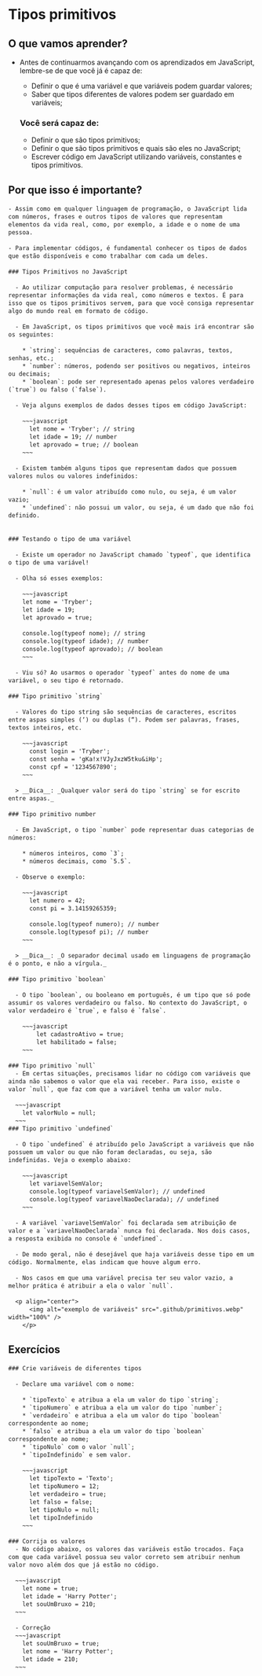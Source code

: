 # Tipos primitivos
  
  ## O que vamos aprender?

  - Antes de continuarmos avançando com os aprendizados em JavaScript, lembre-se de que você já é capaz de:

    * Definir o que é uma variável e que variáveis podem guardar valores;
    * Saber que tipos diferentes de valores podem ser guardado em variáveis;

    ### Você será capaz de:

      - Definir o que são tipos primitivos;
      - Definir o que são tipos primitivos e quais são eles no JavaScript;
      - Escrever código em JavaScript utilizando variáveis, constantes e tipos primitivos.

  ## Por que isso é importante?

    - Assim como em qualquer linguagem de programação, o JavaScript lida com números, frases e outros tipos de valores que representam elementos da vida real, como, por exemplo, a idade e o nome de uma pessoa.

    - Para implementar códigos, é fundamental conhecer os tipos de dados que estão disponíveis e como trabalhar com cada um deles.

    ### Tipos Primitivos no JavaScript

      - Ao utilizar computação para resolver problemas, é necessário representar informações da vida real, como números e textos. É para isso que os tipos primitivos servem, para que você consiga representar algo do mundo real em formato de código.

      - Em JavaScript, os tipos primitivos que você mais irá encontrar são os seguintes:

        * `string`: sequências de caracteres, como palavras, textos, senhas, etc.;
        * `number`: números, podendo ser positivos ou negativos, inteiros ou decimais;
        * `boolean`: pode ser representado apenas pelos valores verdadeiro (`true`) ou falso (`false`).

      - Veja alguns exemplos de dados desses tipos em código JavaScript:

        ~~~javascript
          let nome = 'Tryber'; // string
          let idade = 19; // number
          let aprovado = true; // boolean
        ~~~

      - Existem também alguns tipos que representam dados que possuem valores nulos ou valores indefinidos:

        * `null`: é um valor atribuído como nulo, ou seja, é um valor vazio;
        * `undefined`: não possui um valor, ou seja, é um dado que não foi definido.


    ### Testando o tipo de uma variável

      - Existe um operador no JavaScript chamado `typeof`, que identifica o tipo de uma variável!

      - Olha só esses exemplos:

        ~~~javascript
        let nome = 'Tryber';
        let idade = 19;
        let aprovado = true;

        console.log(typeof nome); // string
        console.log(typeof idade); // number
        console.log(typeof aprovado); // boolean
        ~~~

      - Viu só? Ao usarmos o operador `typeof` antes do nome de uma variável, o seu tipo é retornado.

    ### Tipo primitivo `string`

      - Valores do tipo string são sequências de caracteres, escritos entre aspas simples (‘) ou duplas (“). Podem ser palavras, frases, textos inteiros, etc.

        ~~~javascript
          const login = 'Tryber';
          const senha = 'gKa!x!VJyJxzW5tku&iHp';
          const cpf = '1234567890';
        ~~~

      > __Dica__: _Qualquer valor será do tipo `string` se for escrito entre aspas._

    ### Tipo primitivo number
    
      - Em JavaScript, o tipo `number` pode representar duas categorias de números:

        * números inteiros, como `3`;
        * números decimais, como `5.5`.

      - Observe o exemplo:

        ~~~javascript
          let numero = 42;
          const pi = 3.14159265359;

          console.log(typeof numero); // number
          console.log(typesof pi); // number
        ~~~

      > __Dica__: _O separador decimal usado em linguagens de programação é o ponto, e não a vírgula._

    ### Tipo primitivo `boolean`

      - O tipo `boolean`, ou booleano em português, é um tipo que só pode assumir os valores verdadeiro ou falso. No contexto do JavaScript, o valor verdadeiro é `true`, e falso é `false`.

        ~~~javascript
            let cadastroAtivo = true;
            let habilitado = false;
        ~~~

    ### Tipo primitivo `null`
      - Em certas situações, precisamos lidar no código com variáveis que ainda não sabemos o valor que ela vai receber. Para isso, existe o valor `null`, que faz com que a variável tenha um valor nulo.

      ~~~javascript
        let valorNulo = null;
      ~~~
    ### Tipo primitivo `undefined`
  
      - O tipo `undefined` é atribuído pelo JavaScript a variáveis que não possuem um valor ou que não foram declaradas, ou seja, são indefinidas. Veja o exemplo abaixo:

        ~~~javascript
          let variavelSemValor;
          console.log(typeof variavelSemValor); // undefined
          console.log(typeof variavelNaoDeclarada); // undefined
        ~~~

      - A variável `variavelSemValor` foi declarada sem atribuição de valor e a `variavelNaoDeclarada` nunca foi declarada. Nos dois casos, a resposta exibida no console é `undefined`.

      - De modo geral, não é desejável que haja variáveis desse tipo em um código. Normalmente, elas indicam que houve algum erro.

      - Nos casos em que uma variável precisa ter seu valor vazio, a melhor prática é atribuir a ela o valor `null`.

      <p align="center">
          <img alt="exemplo de variáveis" src=".github/primitivos.webp" width="100%" />
        </p>
  
  ## Exercícios

    ### Crie variáveis de diferentes tipos

      - Declare uma variável com o nome:

        * `tipoTexto` e atribua a ela um valor do tipo `string`;
        * `tipoNumero` e atribua a ela um valor do tipo `number`;
        * `verdadeiro` e atribua a ela um valor do tipo `boolean` correspondente ao nome;
        * `falso` e atribua a ela um valor do tipo `boolean` correspondente ao nome;
        * `tipoNulo` com o valor `null`;
        * `tipoIndefinido` e sem valor.

        ~~~javascript
          let tipoTexto = 'Texto';
          let tipoNumero = 12;
          let verdadeiro = true; 
          let falso = false;
          let tipoNulo = null;
          let tipoIndefinido
        ~~~
      
    ### Corrija os valores
      - No código abaixo, os valores das variáveis estão trocados. Faça com que cada variável possua seu valor correto sem atribuir nenhum valor novo além dos que já estão no código.

      ~~~javascript
        let nome = true;
        let idade = 'Harry Potter';
        let souUmBruxo = 210;
      ~~~

      - Correção
      ~~~javascript
        let souUmBruxo = true;
        let nome = 'Harry Potter';
        let idade = 210;
      ~~~
